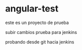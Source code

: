 # angular-test
este es un proyecto de prueba

subir cambios 
 prueba para jenkins
 
 probando desde git hacia jenkins
